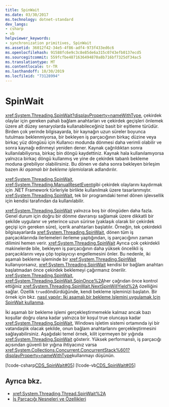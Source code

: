 ```yaml
---
title: SpinWait
ms.date: 03/30/2017
ms.technology: dotnet-standard
dev_langs:
- csharp
- vb
helpviewer_keywords:
- synchronization primitives, SpinWait
ms.assetid: 36012f42-34e5-4f86-adf4-973f433ed6c6
ms.openlocfilehash: 91588fc6e9c3c8e85de6a315c0743efb0137ecd5
ms.sourcegitcommit: 559fcfbe4871636494870a8b716bf7325df34ac5
ms.translationtype: MT
ms.contentlocale: tr-TR
ms.lasthandoff: 10/30/2019
ms.locfileid: "73128994"
---
```

# <a name="spinwait"></a>SpinWait
<xref:System.Threading.SpinWait?displayProperty=nameWithType>, çekirdek olaylar için gereken pahalı bağlam anahtarları ve çekirdek geçişleri önlemek üzere alt düzey senaryolarda kullanabileceğiniz basit bir eşitleme türüdür. Birden çok yerinde bilgisayarda, bir kaynağın uzun süreler boyunca tutulması beklenmiyorsa, bir bekleyen iş parçacığının birkaç düzine veya birkaç yüz döngüsü için Kullanıcı modunda dönmesi daha verimli olabilir ve sonra kaynağı edinmeyi yeniden dener. Kaynak çağrıldıktan sonra kullanılabiliyorsa, birkaç bin döngü kaydettiniz. Kaynak hala kullanılamıyorsa yalnızca birkaç döngü kullanmış ve yine de çekirdek tabanlı bekleme moduna girebiliyor olabilirsiniz. Bu dönen ve daha sonra bekleyen birleşim bazen *iki aşamalı bir bekleme işlemi*olarak adlandırılır.  
  
 <xref:System.Threading.SpinWait>, <xref:System.Threading.ManualResetEvent>gibi çekirdek olaylarını kaydırmak için .NET Framework türleriyle birlikte kullanılmak üzere tasarlanmıştır. <xref:System.Threading.SpinWait>, tek bir programdaki temel dönen işlevsellik için kendisi tarafından da kullanılabilir.  
  
 <xref:System.Threading.SpinWait> yalnızca boş bir döngüden daha fazla. Genel durum için doğru bir dönme davranışı sağlamak üzere dikkatli bir şekilde uygulanır ve yeterince uzun sürirse (yaklaşık olarak bir çekirdek geçişi için gereken süre), içerik anahtarları başlatılır. Örneğin, tek çekirdekli bilgisayarlarda <xref:System.Threading.SpinWait>, dönen tüm iş parçacıklarında ilerlemeleri ilerleme yaptığından, iş parçacığının zaman dilimini hemen verir. <xref:System.Threading.SpinWait> Ayrıca çok çekirdekli makinelerde bile, bekleyen iş parçacığının daha yüksek öncelikli iş parçacıklarını veya çöp toplayıcıyı engellemesini önler. Bu nedenle, iki aşamalı bekleme işleminde bir <xref:System.Threading.SpinWait> kullanıyorsanız, <xref:System.Threading.SpinWait> kendisi bir bağlam anahtarı başlatmadan önce çekirdek beklemeyi çağırmanız önerilir. <xref:System.Threading.SpinWait>, <xref:System.Threading.SpinWait.SpinOnce%2A>her çağrıdan önce kontrol ettiğiniz <xref:System.Threading.SpinWait.NextSpinWillYield%2A> özelliğini sağlar. Özellik `true`döndürdüğünde, kendi bekleme işleminizi başlatın. Bir örnek için bkz. [nasıl yapılır: Iki aşamalı bir bekleme Işlemini uygulamak Için SpinWait kullanma](../../../docs/standard/threading/how-to-use-spinwait-to-implement-a-two-phase-wait-operation.md).  
  
 İki aşamalı bir bekleme işlemi gerçekleştirmemekle kalmaz ancak bazı koşullar doğru olana kadar yalnızca bir koşul true oluncaya kadar <xref:System.Threading.SpinWait>, Windows işletim sistemi ortamında iyi bir vatandaşlık olacak şekilde, onun bağlam anahtarlarını gerçekleştirmesini sağlayabilirsiniz. Aşağıdaki temel örnek, kilit içermeyen bir yığında <xref:System.Threading.SpinWait> gösterir. Yüksek performanslı, iş parçacığı açısından güvenli bir yığına ihtiyacınız varsa <xref:System.Collections.Concurrent.ConcurrentStack%601?displayProperty=nameWithType>kullanmayı düşünün.  
  
 [!code-csharp[CDS_SpinWait#05](../../../samples/snippets/csharp/VS_Snippets_Misc/cds_spinwait/cs/spinwait.cs#05)]
 [!code-vb[CDS_SpinWait#05](../../../samples/snippets/visualbasic/VS_Snippets_Misc/cds_spinwait/vb/cds_spinwait1.vb#05)]  
  
## <a name="see-also"></a>Ayrıca bkz.

- <xref:System.Threading.Thread.SpinWait%2A>
- [İş Parçacığı Nesneleri ve Özellikleri](../../../docs/standard/threading/threading-objects-and-features.md)
